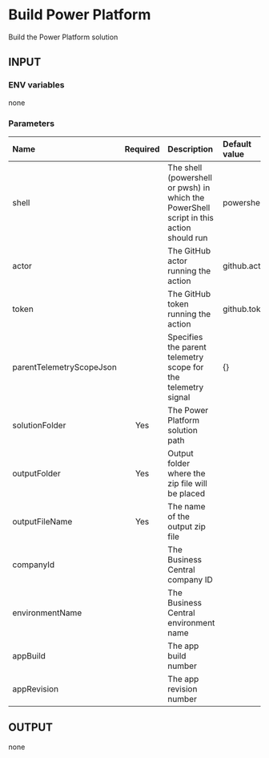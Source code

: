 # Build Power Platform
Build the Power Platform solution

## INPUT

### ENV variables
none

### Parameters
| Name | Required | Description | Default value |
| :-- | :-: | :-- | :-- |
| shell | | The shell (powershell or pwsh) in which the PowerShell script in this action should run | powershell |
| actor | | The GitHub actor running the action | github.actor |
| token | | The GitHub token running the action | github.token |
| parentTelemetryScopeJson | | Specifies the parent telemetry scope for the telemetry signal | {} |
| solutionFolder | Yes | The Power Platform solution path | |
| outputFolder | Yes | Output folder where the zip file will be placed | |
| outputFileName | Yes | The name of the output zip file | |
| companyId | | The Business Central company ID | |
| environmentName | | The Business Central environment name | |
| appBuild | | The app build number | |
| appRevision | | The app revision number | |

## OUTPUT
none
